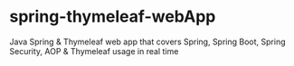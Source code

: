 # spring-thymeleaf-webApp
Java Spring & Thymeleaf web app that covers Spring, Spring Boot, Spring Security, AOP & Thymeleaf usage in real time
